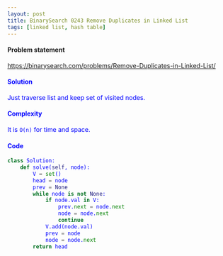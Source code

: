 ```yaml
---
layout: post
title: BinarySearch 0243 Remove Duplicates in Linked List
tags: [linked list, hash table]
---
```


#### Problem statement

<a href="https://binarysearch.com/problems/Remove-Duplicates-in-Linked-List/"> <font color = blue>https://binarysearch.com/problems/Remove-Duplicates-in-Linked-List/

#### Solution
Just traverse list and keep set of visited nodes.

#### Complexity
It is `O(n)` for time and space.

#### Code
```python
class Solution:
    def solve(self, node):
        V = set()
        head = node
        prev = None
        while node is not None:
            if node.val in V:
                prev.next = node.next
                node = node.next
                continue
            V.add(node.val)
            prev = node
            node = node.next
        return head
```
